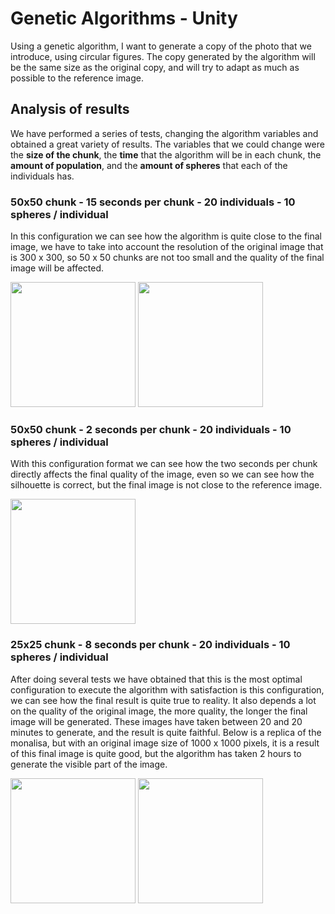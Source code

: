 #   Genetic Algorithms - Unity

Using a genetic algorithm, I want to generate a copy of the photo that we introduce, using circular figures. The copy generated by the algorithm will be the same size as the original copy, and will try to adapt as much as possible to the reference image.

## Analysis of results
We have performed a series of tests, changing the algorithm variables and obtained a great variety of results. 
The variables that we could change were the **size of the chunk**, the **time** that the algorithm will be in each chunk, the **amount of population**, and the **amount of spheres** that each of the individuals has. 

### 50x50 chunk - 15 seconds per chunk - 20 individuals - 10 spheres / individual

In this configuration we can see how the algorithm is quite close to the final image, we have to take into account the resolution of the original image that is 300 x 300, so 50 x 50 chunks are not too small and the quality of the final image will be affected.

<div>
<img src="https://github.com/JorgeBarcena3/Algoritmos-geneticos-Unity/blob/master/Build/AlgoritmosGeneticos_Data/StreamingAssets/50.15.20.10.png" width="200" />
<img src="https://github.com/JorgeBarcena3/Algoritmos-geneticos-Unity/blob/master/Build/AlgoritmosGeneticos_Data/StreamingAssets/50.15.20.10..png" width="200" />
</div>



### 50x50 chunk - 2 seconds per chunk - 20 individuals - 10 spheres / individual

With this configuration format we can see how the two seconds per chunk directly affects the final quality of the image, even so we can see how the silhouette is correct, but the final image is not close to the reference image.

<div>
<img src="https://github.com/JorgeBarcena3/Algoritmos-geneticos-Unity/blob/master/Build/AlgoritmosGeneticos_Data/StreamingAssets/50.2.20.10.png" width="200" />
</div>

### 25x25 chunk - 8 seconds per chunk - 20 individuals - 10 spheres / individual
After doing several tests we have obtained that this is the most optimal configuration to execute the algorithm with satisfaction is this configuration, we can see how the final result is quite true to reality. It also depends a lot on the quality of the original image, the more quality, the longer the final image will be generated. These images have taken between 20 and 20 minutes to generate, and the result is quite faithful. Below is a replica of the monalisa, but with an original image size of 1000 x 1000 pixels, it is a result of this final image is quite good, but the algorithm has taken 2 hours to generate the visible part of the image.

<div>
<img src="https://github.com/JorgeBarcena3/Algoritmos-geneticos-Unity/blob/master/Build/AlgoritmosGeneticos_Data/StreamingAssets/25.8.20.10.1.png" width="200" />
<img src="https://github.com/JorgeBarcena3/Algoritmos-geneticos-Unity/blob/master/Build/AlgoritmosGeneticos_Data/StreamingAssets/25.2.20.10.2.png" width="200" />
</div>
